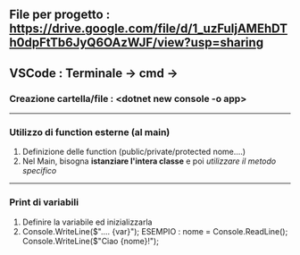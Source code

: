 ## File per progetto : https://drive.google.com/file/d/1_uzFuIjAMEhDTh0dpFtTb6JyQ6OAzWJF/view?usp=sharing

VSCode : Terminale -> cmd -> <dotnet run>
-----------------------------------------

### Creazione cartella/file : <dotnet new console -o app>

----------------------------------------

### Utilizzo di function esterne (al main)

1. Definizione delle function (public/private/protected <type> nome....)
2. Nel Main, bisogna **istanziare l'intera classe** e poi *utilizzare il metodo specifico*

----------------------------------------

### Print di variabili
1. Definire la variabile ed inizializzarla
2. Console.WriteLine($".... {var}");
ESEMPIO :
  nome = Console.ReadLine();
  Console.WriteLine($"Ciao {nome}!");
